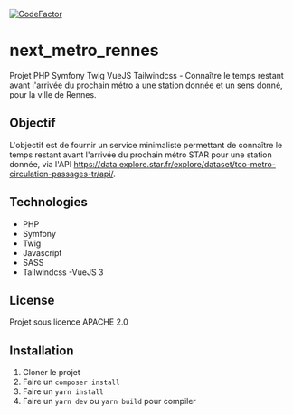 [![CodeFactor](https://www.codefactor.io/repository/github/8thomas8/next_metro_rennes/badge?s=58df46c7421fe87ce10dc420b19c3ee392a9a51f)](https://www.codefactor.io/repository/github/8thomas8/next_metro_rennes)

# next_metro_rennes
Projet PHP Symfony Twig VueJS Tailwindcss - Connaître le temps restant avant l'arrivée du prochain métro à une station donnée et un sens donné, pour la ville de Rennes.

## Objectif
L'objectif est de fournir un service minimaliste permettant de connaître le temps restant avant l'arrivée du prochain métro STAR pour une station donnée, via l'API https://data.explore.star.fr/explore/dataset/tco-metro-circulation-passages-tr/api/.

## Technologies
- PHP
- Symfony
- Twig
- Javascript
- SASS
- Tailwindcss
-VueJS 3

## License
Projet sous licence APACHE 2.0

## Installation
1. Cloner le projet
2. Faire un `composer install`
3. Faire un `yarn install`
4. Faire un `yarn dev` ou `yarn build` pour compiler
